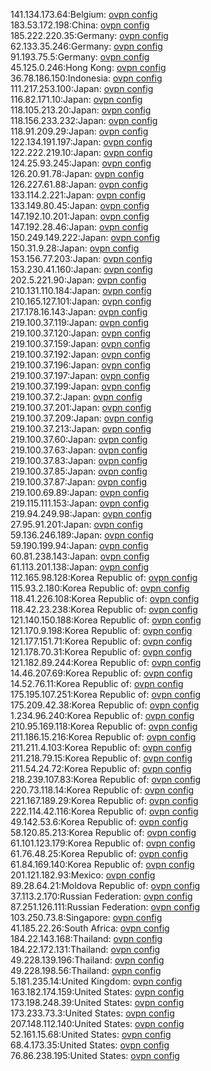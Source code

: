 141.134.173.64:Belgium: [ovpn config](vpn/141_134_173_64.ovpn)  
183.53.172.198:China: [ovpn config](vpn/183_53_172_198.ovpn)  
185.222.220.35:Germany: [ovpn config](vpn/185_222_220_35.ovpn)  
62.133.35.246:Germany: [ovpn config](vpn/62_133_35_246.ovpn)  
91.193.75.5:Germany: [ovpn config](vpn/91_193_75_5.ovpn)  
45.125.0.246:Hong Kong: [ovpn config](vpn/45_125_0_246.ovpn)  
36.78.186.150:Indonesia: [ovpn config](vpn/36_78_186_150.ovpn)  
111.217.253.100:Japan: [ovpn config](vpn/111_217_253_100.ovpn)  
116.82.171.10:Japan: [ovpn config](vpn/116_82_171_10.ovpn)  
118.105.213.20:Japan: [ovpn config](vpn/118_105_213_20.ovpn)  
118.156.233.232:Japan: [ovpn config](vpn/118_156_233_232.ovpn)  
118.91.209.29:Japan: [ovpn config](vpn/118_91_209_29.ovpn)  
122.134.191.197:Japan: [ovpn config](vpn/122_134_191_197.ovpn)  
122.222.219.10:Japan: [ovpn config](vpn/122_222_219_10.ovpn)  
124.25.93.245:Japan: [ovpn config](vpn/124_25_93_245.ovpn)  
126.20.91.78:Japan: [ovpn config](vpn/126_20_91_78.ovpn)  
126.227.61.88:Japan: [ovpn config](vpn/126_227_61_88.ovpn)  
133.114.2.221:Japan: [ovpn config](vpn/133_114_2_221.ovpn)  
133.149.80.45:Japan: [ovpn config](vpn/133_149_80_45.ovpn)  
147.192.10.201:Japan: [ovpn config](vpn/147_192_10_201.ovpn)  
147.192.28.46:Japan: [ovpn config](vpn/147_192_28_46.ovpn)  
150.249.149.222:Japan: [ovpn config](vpn/150_249_149_222.ovpn)  
150.31.9.28:Japan: [ovpn config](vpn/150_31_9_28.ovpn)  
153.156.77.203:Japan: [ovpn config](vpn/153_156_77_203.ovpn)  
153.230.41.160:Japan: [ovpn config](vpn/153_230_41_160.ovpn)  
202.5.221.90:Japan: [ovpn config](vpn/202_5_221_90.ovpn)  
210.131.110.184:Japan: [ovpn config](vpn/210_131_110_184.ovpn)  
210.165.127.101:Japan: [ovpn config](vpn/210_165_127_101.ovpn)  
217.178.16.143:Japan: [ovpn config](vpn/217_178_16_143.ovpn)  
219.100.37.119:Japan: [ovpn config](vpn/219_100_37_119.ovpn)  
219.100.37.120:Japan: [ovpn config](vpn/219_100_37_120.ovpn)  
219.100.37.159:Japan: [ovpn config](vpn/219_100_37_159.ovpn)  
219.100.37.192:Japan: [ovpn config](vpn/219_100_37_192.ovpn)  
219.100.37.196:Japan: [ovpn config](vpn/219_100_37_196.ovpn)  
219.100.37.197:Japan: [ovpn config](vpn/219_100_37_197.ovpn)  
219.100.37.199:Japan: [ovpn config](vpn/219_100_37_199.ovpn)  
219.100.37.2:Japan: [ovpn config](vpn/219_100_37_2.ovpn)  
219.100.37.201:Japan: [ovpn config](vpn/219_100_37_201.ovpn)  
219.100.37.209:Japan: [ovpn config](vpn/219_100_37_209.ovpn)  
219.100.37.213:Japan: [ovpn config](vpn/219_100_37_213.ovpn)  
219.100.37.60:Japan: [ovpn config](vpn/219_100_37_60.ovpn)  
219.100.37.63:Japan: [ovpn config](vpn/219_100_37_63.ovpn)  
219.100.37.83:Japan: [ovpn config](vpn/219_100_37_83.ovpn)  
219.100.37.85:Japan: [ovpn config](vpn/219_100_37_85.ovpn)  
219.100.37.87:Japan: [ovpn config](vpn/219_100_37_87.ovpn)  
219.100.69.89:Japan: [ovpn config](vpn/219_100_69_89.ovpn)  
219.115.111.153:Japan: [ovpn config](vpn/219_115_111_153.ovpn)  
219.94.249.98:Japan: [ovpn config](vpn/219_94_249_98.ovpn)  
27.95.91.201:Japan: [ovpn config](vpn/27_95_91_201.ovpn)  
59.136.246.189:Japan: [ovpn config](vpn/59_136_246_189.ovpn)  
59.190.199.94:Japan: [ovpn config](vpn/59_190_199_94.ovpn)  
60.81.238.143:Japan: [ovpn config](vpn/60_81_238_143.ovpn)  
61.113.201.138:Japan: [ovpn config](vpn/61_113_201_138.ovpn)  
112.165.98.128:Korea Republic of: [ovpn config](vpn/112_165_98_128.ovpn)  
115.93.2.180:Korea Republic of: [ovpn config](vpn/115_93_2_180.ovpn)  
118.41.226.108:Korea Republic of: [ovpn config](vpn/118_41_226_108.ovpn)  
118.42.23.238:Korea Republic of: [ovpn config](vpn/118_42_23_238.ovpn)  
121.140.150.188:Korea Republic of: [ovpn config](vpn/121_140_150_188.ovpn)  
121.170.9.198:Korea Republic of: [ovpn config](vpn/121_170_9_198.ovpn)  
121.177.151.71:Korea Republic of: [ovpn config](vpn/121_177_151_71.ovpn)  
121.178.70.31:Korea Republic of: [ovpn config](vpn/121_178_70_31.ovpn)  
121.182.89.244:Korea Republic of: [ovpn config](vpn/121_182_89_244.ovpn)  
14.46.207.69:Korea Republic of: [ovpn config](vpn/14_46_207_69.ovpn)  
14.52.76.11:Korea Republic of: [ovpn config](vpn/14_52_76_11.ovpn)  
175.195.107.251:Korea Republic of: [ovpn config](vpn/175_195_107_251.ovpn)  
175.209.42.38:Korea Republic of: [ovpn config](vpn/175_209_42_38.ovpn)  
1.234.96.240:Korea Republic of: [ovpn config](vpn/1_234_96_240.ovpn)  
210.95.169.118:Korea Republic of: [ovpn config](vpn/210_95_169_118.ovpn)  
211.186.15.216:Korea Republic of: [ovpn config](vpn/211_186_15_216.ovpn)  
211.211.4.103:Korea Republic of: [ovpn config](vpn/211_211_4_103.ovpn)  
211.218.79.15:Korea Republic of: [ovpn config](vpn/211_218_79_15.ovpn)  
211.54.24.72:Korea Republic of: [ovpn config](vpn/211_54_24_72.ovpn)  
218.239.107.83:Korea Republic of: [ovpn config](vpn/218_239_107_83.ovpn)  
220.73.118.14:Korea Republic of: [ovpn config](vpn/220_73_118_14.ovpn)  
221.167.189.29:Korea Republic of: [ovpn config](vpn/221_167_189_29.ovpn)  
222.114.42.116:Korea Republic of: [ovpn config](vpn/222_114_42_116.ovpn)  
49.142.53.6:Korea Republic of: [ovpn config](vpn/49_142_53_6.ovpn)  
58.120.85.213:Korea Republic of: [ovpn config](vpn/58_120_85_213.ovpn)  
61.101.123.179:Korea Republic of: [ovpn config](vpn/61_101_123_179.ovpn)  
61.76.48.25:Korea Republic of: [ovpn config](vpn/61_76_48_25.ovpn)  
61.84.169.140:Korea Republic of: [ovpn config](vpn/61_84_169_140.ovpn)  
201.121.182.93:Mexico: [ovpn config](vpn/201_121_182_93.ovpn)  
89.28.64.21:Moldova Republic of: [ovpn config](vpn/89_28_64_21.ovpn)  
37.113.2.170:Russian Federation: [ovpn config](vpn/37_113_2_170.ovpn)  
87.251.126.111:Russian Federation: [ovpn config](vpn/87_251_126_111.ovpn)  
103.250.73.8:Singapore: [ovpn config](vpn/103_250_73_8.ovpn)  
41.185.22.26:South Africa: [ovpn config](vpn/41_185_22_26.ovpn)  
184.22.143.168:Thailand: [ovpn config](vpn/184_22_143_168.ovpn)  
184.22.172.131:Thailand: [ovpn config](vpn/184_22_172_131.ovpn)  
49.228.139.196:Thailand: [ovpn config](vpn/49_228_139_196.ovpn)  
49.228.198.56:Thailand: [ovpn config](vpn/49_228_198_56.ovpn)  
5.181.235.14:United Kingdom: [ovpn config](vpn/5_181_235_14.ovpn)  
163.182.174.159:United States: [ovpn config](vpn/163_182_174_159.ovpn)  
173.198.248.39:United States: [ovpn config](vpn/173_198_248_39.ovpn)  
173.233.73.3:United States: [ovpn config](vpn/173_233_73_3.ovpn)  
207.148.112.140:United States: [ovpn config](vpn/207_148_112_140.ovpn)  
52.161.15.68:United States: [ovpn config](vpn/52_161_15_68.ovpn)  
68.4.173.35:United States: [ovpn config](vpn/68_4_173_35.ovpn)  
76.86.238.195:United States: [ovpn config](vpn/76_86_238_195.ovpn)  
